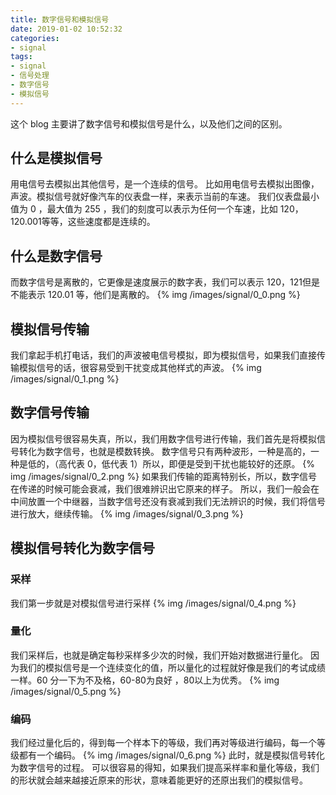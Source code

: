 ```yaml
---
title: 数字信号和模拟信号
date: 2019-01-02 10:52:32
categories:
- signal
tags:
- signal
- 信号处理
- 数字信号
- 模拟信号
---
```

这个 blog 主要讲了数字信号和模拟信号是什么，以及他们之间的区别。
<!--more-->
## 什么是模拟信号
用电信号去模拟出其他信号，是一个连续的信号。
比如用电信号去模拟出图像，声波。模拟信号就好像汽车的仪表盘一样，来表示当前的车速。
我们仪表盘最小值为 0 ，最大值为 255 ，我们的刻度可以表示为任何一个车速，比如 120，120.001等等，这些速度都是连续的。
## 什么是数字信号
而数字信号是离散的，它更像是速度展示的数字表，我们可以表示 120，121但是不能表示 120.01 等，他们是离散的。
{% img /images/signal/0_0.png %}
## 模拟信号传输
我们拿起手机打电话，我们的声波被电信号模拟，即为模拟信号，如果我们直接传输模拟信号的话，很容易受到干扰变成其他样式的声波。
{% img /images/signal/0_1.png %}
## 数字信号传输
因为模拟信号很容易失真，所以，我们用数字信号进行传输，我们首先是将模拟信号转化为数字信号，也就是模数转换。
数字信号只有两种波形，一种是高的，一种是低的，（高代表 0，低代表 1）所以，即便是受到干扰也能较好的还原。
{% img /images/signal/0_2.png %}
如果我们传输的距离特别长，所以，数字信号在传递的时候可能会衰减，我们很难辨识出它原来的样子。
所以，我们一般会在中间放置一个中继器，当数字信号还没有衰减到我们无法辨识的时候，我们将信号进行放大，继续传输。
{% img /images/signal/0_3.png %}
## 模拟信号转化为数字信号
### 采样
我们第一步就是对模拟信号进行采样
{% img /images/signal/0_4.png %}
### 量化
我们采样后，也就是确定每秒采样多少次的时候，我们开始对数据进行量化。
因为我们的模拟信号是一个连续变化的值，所以量化的过程就好像是我们的考试成绩一样。60 分一下为不及格，60-80为良好 ，80以上为优秀。
{% img /images/signal/0_5.png %}
### 编码
我们经过量化后的，得到每一个样本下的等级，我们再对等级进行编码，每一个等级都有一个编码。
{% img /images/signal/0_6.png %}
此时，就是模拟信号转化为数字信号的过程。
可以很容易的得知，如果我们提高采样率和量化等级，我们的形状就会越来越接近原来的形状，意味着能更好的还原出我们的模拟信号。









